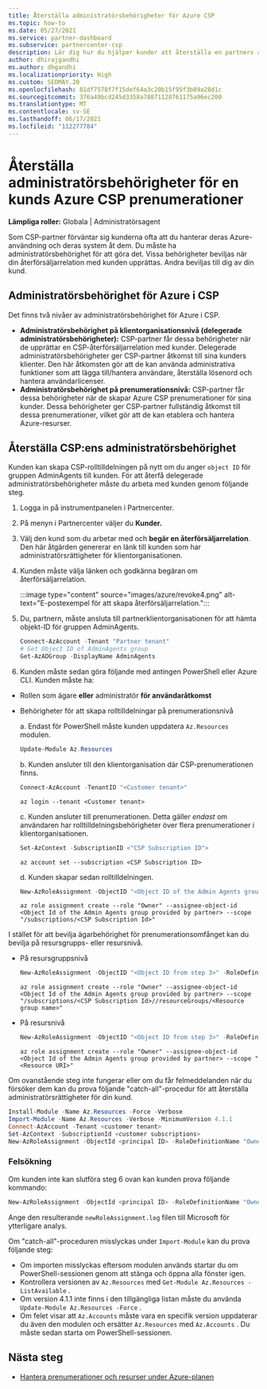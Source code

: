 ```yaml
---
title: Återställa administratörsbehörigheter för Azure CSP
ms.topic: how-to
ms.date: 05/27/2021
ms.service: partner-dashboard
ms.subservice: partnercenter-csp
description: Lär dig hur du hjälper kunder att återställa en partners administratörsbehörighet så att partnern kan hantera en kunds Azure CSP prenumerationer.
author: dhirajgandhi
ms.author: dhgandhi
ms.localizationpriority: High
ms.custom: SEOMAY.20
ms.openlocfilehash: 81df7578f7f15def64a3c20b15f95f3b89a28d1c
ms.sourcegitcommit: 376a49bcd245d3358a78871128761175a96ec200
ms.translationtype: MT
ms.contentlocale: sv-SE
ms.lasthandoff: 06/17/2021
ms.locfileid: "112277784"
---
```

# <a name="reinstate-admin-privileges-for-a-customers-azure-csp-subscriptions"></a>Återställa administratörsbehörigheter för en kunds Azure CSP prenumerationer  

**Lämpliga roller:** Globala | Administratörsagent

Som CSP-partner förväntar sig kunderna ofta att du hanterar deras Azure-användning och deras system åt dem. Du måste ha administratörsbehörighet för att göra det. Vissa behörigheter beviljas när din återförsäljarrelation med kunden upprättas. Andra beviljas till dig av din kund.

## <a name="admin-privileges-for-azure-in-csp"></a>Administratörsbehörighet för Azure i CSP

Det finns två nivåer av administratörsbehörighet för Azure i CSP.

- **Administratörsbehörighet på klientorganisationsnivå (delegerade administratörsbehörigheter):** CSP-partner får dessa behörigheter när de upprättar en CSP-återförsäljarrelation med kunder. Delegerade administratörsbehörigheter ger CSP-partner åtkomst till sina kunders klienter. Den här åtkomsten gör att de kan använda administrativa funktioner som att lägga till/hantera användare, återställa lösenord och hantera användarlicenser.
- **Administratörsbehörighet på prenumerationsnivå:** CSP-partner får dessa behörigheter när de skapar Azure CSP prenumerationer för sina kunder. Dessa behörigheter ger CSP-partner fullständig åtkomst till dessa prenumerationer, vilket gör att de kan etablera och hantera Azure-resurser.

## <a name="reinstate-csp-a-partners-admin-privileges"></a>Återställa CSP:ens administratörsbehörighet

Kunden kan skapa CSP-rolltilldelningen på nytt om du anger `object ID` för gruppen AdminAgents till kunden. För att återfå delegerade administratörsbehörigheter måste du arbeta med kunden genom följande steg.

1. Logga in på instrumentpanelen i Partnercenter.

2. På menyn i Partnercenter väljer du **Kunder.**

3. Välj den kund som du arbetar med och **begär en återförsäljarrelation**. Den här åtgärden genererar en länk till kunden som har administratörsrättigheter för klientorganisationen.

4. Kunden måste välja länken och godkänna begäran om återförsäljarrelation.

   :::image type="content" source="images/azure/revoke4.png" alt-text="E-postexempel för att skapa återförsäljarrelation.":::

5. Du, partnern, måste ansluta till partnerklientorganisationen för att hämta objekt-ID för gruppen AdminAgents.
  
   ```powershell
   Connect-AzAccount -Tenant "Partner tenant"
   # Get Object ID of AdminAgents group
   Get-AzADGroup -DisplayName AdminAgents
   ```

6. Kunden måste sedan göra följande med antingen PowerShell eller Azure CLI. Kunden måste ha:

- Rollen som ägare **eller** administratör **för användaråtkomst** 
- Behörigheter för att skapa rolltilldelningar på prenumerationsnivå

   a. Endast för PowerShell måste kunden uppdatera `Az.Resources` modulen.
   ```powershell
   Update-Module Az.Resources
   ```

   b. Kunden ansluter till den klientorganisation där CSP-prenumerationen finns.
   ```powershell
   Connect-AzAccount -TenantID "<Customer tenant>"
   ```
   ```azurecli
   az login --tenant <Customer tenant>
   ```

   c. Kunden ansluter till prenumerationen. Detta gäller *endast* om användaren har rolltilldelningsbehörigheter över flera prenumerationer i klientorganisationen.

   ```powershell
   Set-AzContext -SubscriptionID <"CSP Subscription ID">
   ```
   ```azurecli
   az account set --subscription <CSP Subscription ID>
   ```

   d. Kunden skapar sedan rolltilldelningen.
    
   ```powershell
   New-AzRoleAssignment -ObjectID "<Object ID of the Admin Agents group provided by partner>" -RoleDefinitionName "Owner" -Scope "/subscriptions/'<CSP subscription ID>'"
   ```
   ```azurecli
   az role assignment create --role "Owner" --assignee-object-id <Object Id of the Admin Agents group provided by partner> --scope "/subscriptions/<CSP Subscription Id>"
   ```

I stället för att bevilja ägarbehörighet för prenumerationsomfånget kan du bevilja på resursgrupps- eller resursnivå. 

- På resursgruppsnivå

   ```powershell
   New-AzRoleAssignment -ObjectID "<Object ID from step 3>" -RoleDefinitionName Owner -Scope "/subscriptions/'SubscriptionID of CSP subscription'/resourceGroups/'Resource group name'"
   ```
   ```azurecli
   az role assignment create --role "Owner" --assignee-object-id <Object Id of the Admin Agents group provided by partner> --scope "/subscriptions/<CSP Subscription Id>//resourceGroups/<Resource group name>"
   ```

- På resursnivå

   ```powershell
   New-AzRoleAssignment -ObjectID "<Object ID from step 3>" -RoleDefinitionName Owner -Scope "<Resource URI>"
   ```
   ```azurecli
   az role assignment create --role "Owner" --assignee-object-id <Object Id of the Admin Agents group provided by partner> --scope "<Resource URI>"
   ```

Om ovanstående steg inte fungerar eller om du får felmeddelanden när du försöker dem kan du prova följande "catch-all"-procedur för att återställa administratörsrättigheter för din kund.

```powershell
Install-Module -Name Az.Resources -Force -Verbose
Import-Module -Name Az.Resources -Verbose -MinimumVersion 4.1.1
Connect-AzAccount -Tenant <customer tenant>
Set-AzContext -SubscriptionId <customer subscriptions>
New-AzRoleAssignment -ObjectId <principal ID> -RoleDefinitionName "Owner" -Scope "/subscriptions/<customer subscription>" -ObjectType "ForeignGroup"
```

### <a name="troubleshooting"></a>Felsökning

Om kunden inte kan slutföra steg 6 ovan kan kunden prova följande kommando:

```powershell
New-AzRoleAssignment -ObjectId <principal ID> -RoleDefinitionName "Owner" -Scope "/subscriptions/<costumer subscription>" -ObjectType "ForeignGroup" -Debug > newRoleAssignment.log
```

Ange den resulterande `newRoleAssignment.log` filen till Microsoft för ytterligare analys.

Om "catch-all"-proceduren misslyckas under `Import-Module` kan du prova följande steg:
- Om importen misslyckas eftersom modulen används startar du om PowerShell-sessionen genom att stänga och öppna alla fönster igen.
- Kontrollera versionen av `Az.Resources` med `Get-Module Az.Resources -ListAvailable` .
- Om version 4.1.1 inte finns i den tillgängliga listan måste du använda `Update-Module Az.Resources -Force` .
- Om felet visar att `Az.Accounts` måste vara en specifik version uppdaterar du även den modulen och ersätter `Az.Resources` med `Az.Accounts` . Du måste sedan starta om PowerShell-sessionen.


## <a name="next-steps"></a>Nästa steg

- [Hantera prenumerationer och resurser under Azure-planen](azure-plan-manage.md)

